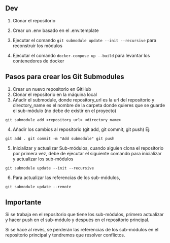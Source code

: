## Dev

1. Clonar el repositorio

2. Crear un .env basado en el .env.template

3. Ejecutar el comando `git submodule update --init --recursive` para reconstruir los módulos

4. Ejecutar el comando `docker-compose up --build` para levantar los contenedores de docker

## Pasos para crear los Git Submodules

1. Crear un nuevo repositorio en GitHub
2. Clonar el repositorio en la máquina local
3. Añadir el submodule, donde repository_url es la url del repositorio y directory_name es el nombre de la carpeta donde quieres que se guarde el sub-módulo (no debe de existir en el proyecto)

`git submodule add <repository_url> <directory_name>`

4. Añadir los cambios al repositorio (git add, git commit, git push) Ej:

`git add .
git commit -m "Add submodule"
git push`

5. Inicializar y actualizar Sub-módulos, cuando alguien clona el repositorio por primera vez, debe de ejecutar el siguiente comando para inicializar y actualizar los sub-módulos

`git submodule update --init --recursive`

6. Para actualizar las referencias de los sub-módulos,

`git submodule update --remote`

## Importante

Si se trabaja en el repositorio que tiene los sub-módulos, primero actualizar y hacer push en el sub-módulo y después en el repositorio principal.

Si se hace al revés, se perderán las referencias de los sub-módulos en el repositorio principal y tendremos que resolver conflictos.